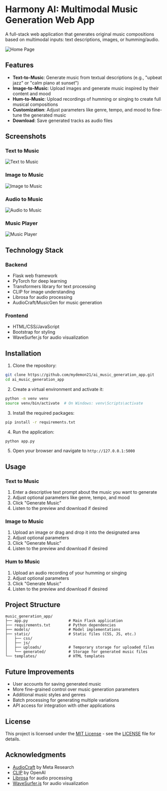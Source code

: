 # Harmony AI: Multimodal Music Generation Web App

A full-stack web application that generates original music compositions based on multimodal inputs: text descriptions, images, or humming/audio.

![Home Page](static/screenshots/home_page.png)

## Features

- **Text-to-Music**: Generate music from textual descriptions (e.g., "upbeat jazz" or "calm piano at sunset")
- **Image-to-Music**: Upload images and generate music inspired by their content and mood
- **Hum-to-Music**: Upload recordings of humming or singing to create full musical compositions
- **Customization**: Adjust parameters like genre, tempo, and mood to fine-tune the generated music
- **Download**: Save generated tracks as audio files

## Screenshots

### Text to Music
![Text to Music](static/screenshots/text_to_music.png)

### Image to Music
![Image to Music](static/screenshots/image_to_music.png)

### Audio to Music
![Audio to Music](static/screenshots/audio_to_music.png)

### Music Player
![Music Player](static/screenshots/music_player.png)

## Technology Stack

### Backend
- Flask web framework
- PyTorch for deep learning
- Transformers library for text processing
- CLIP for image understanding
- Librosa for audio processing
- AudioCraft/MusicGen for music generation

### Frontend
- HTML/CSS/JavaScript
- Bootstrap for styling
- WaveSurfer.js for audio visualization

## Installation

1. Clone the repository:
```bash
git clone https://github.com/mydemon21/ai_music_generation_app.git
cd ai_music_generation_app
```

2. Create a virtual environment and activate it:
```bash
python -m venv venv
source venv/bin/activate  # On Windows: venv\Scripts\activate
```

3. Install the required packages:
```bash
pip install -r requirements.txt
```

4. Run the application:
```bash
python app.py
```

5. Open your browser and navigate to `http://127.0.0.1:5000`

## Usage

### Text to Music
1. Enter a descriptive text prompt about the music you want to generate
2. Adjust optional parameters like genre, tempo, and mood
3. Click "Generate Music"
4. Listen to the preview and download if desired

### Image to Music
1. Upload an image or drag and drop it into the designated area
2. Adjust optional parameters
3. Click "Generate Music"
4. Listen to the preview and download if desired

### Hum to Music
1. Upload an audio recording of your humming or singing
2. Adjust optional parameters
3. Click "Generate Music"
4. Listen to the preview and download if desired

## Project Structure

```
music_generation_app/
├── app.py                  # Main Flask application
├── requirements.txt        # Python dependencies
├── models/                 # Model implementations
├── static/                 # Static files (CSS, JS, etc.)
│   ├── css/
│   ├── js/
│   ├── uploads/            # Temporary storage for uploaded files
│   └── generated/          # Storage for generated music files
└── templates/              # HTML templates
```

## Future Improvements

- User accounts for saving generated music
- More fine-grained control over music generation parameters
- Additional music styles and genres
- Batch processing for generating multiple variations
- API access for integration with other applications

## License

This project is licensed under the [MIT License](LICENSE) - see the [LICENSE](LICENSE) file for details.

## Acknowledgments

- [AudioCraft](https://github.com/facebookresearch/audiocraft) by Meta Research
- [CLIP](https://github.com/openai/CLIP) by OpenAI
- [Librosa](https://librosa.org/) for audio processing
- [WaveSurfer.js](https://wavesurfer-js.org/) for audio visualization
